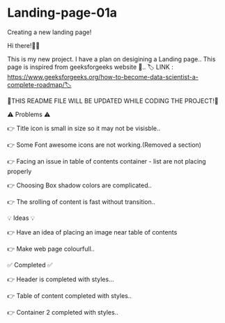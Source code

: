 # Landing-page-01a
Creating a new landing page!

Hi there!👋👋

This is my new project.
I have a plan on desigining a Landing page..
This page is inspired from geeksforgeeks website 🥇..
🏷 LINK : https://www.geeksforgeeks.org/how-to-become-data-scientist-a-complete-roadmap/🏷

🔷THIS README FILE WILL BE UPDATED WHILE CODING THE PROJECT!🔷

⚠ Problems ⚠ 

👉 Title icon is small in size so it may not be visisble..

👉 Some Font awesome icons are not working.(Removed a section)

👉 Facing an issue in table of contents container - list are not placing properly

👉 Choosing Box shadow colors are complicated..

👉 The srolling of content is fast without transition..


💡 Ideas 💡

👉 Have an idea of placing an image near table of contents

👉 Make web page colourfull..




✅ Completed ✅

👉 Header is completed with styles...

👉 Table of content completed with styles..

👉 Container 2 completed with styles..